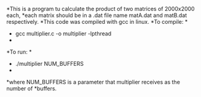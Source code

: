 *This is a program tu calculate the product of two matrices of 2000x2000 each, 
 *each matrix should be in a .dat file name matA.dat and matB.dat respectively.
 *This code was compiled with gcc in linux.
 *To compile:
 *
 *	gcc multiplier.c -o multiplier -lpthread
 *
 *To run:
 *
 * ./multiplier NUM_BUFFERS
 *
 *where NUM_BUFFERS is a parameter that multiplier receives as the number of 
 *buffers.
